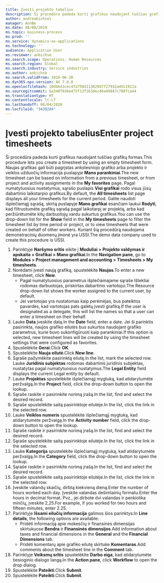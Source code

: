 ```yaml
---
title: Įvesti projekto tabelius
description: Ši procedūra padeda kurti grafikus naudojant tuščias grafikų formas.
author: andreabichsel
manager: AnnBe
ms.date: 08/08/2019
ms.topic: business-process
ms.prod: ''
ms.service: dynamics-ax-applications
ms.technology: ''
audience: Application User
ms.reviewer: anbichse
ms.search.scope: Operations, Human Resources
ms.search.region: Global
ms.search.industry: Service industries
ms.author: anbichse
ms.search.validFrom: 2016-06-30
ms.dyn365.ops.version: AX 7.0.0
ms.openlocfilehash: 10dbb43cec47a758d11362947f27932a4911911a
ms.sourcegitcommit: ba340f836e472f13f263dec46a49847c788fca44
ms.translationtype: HT
ms.contentlocale: lt-LT
ms.lasthandoff: 06/04/2020
ms.locfileid: "3430284"
---
```

# <a name="enter-project-timesheets"></a><span data-ttu-id="515fe-103">Įvesti projekto tabelius</span><span class="sxs-lookup"><span data-stu-id="515fe-103">Enter project timesheets</span></span>



<span data-ttu-id="515fe-104">Ši procedūra padeda kurti grafikus naudojant tuščias grafikų formas.</span><span class="sxs-lookup"><span data-stu-id="515fe-104">This procedure lets you create a timesheet by using an empty timesheet form.</span></span> <span data-ttu-id="515fe-105">Naujas grafikas gali būti pagrįstas ankstesniojo grafiko arba projekto ir veiklos užduočių informacija puslapyje **Mano parankiniai**.</span><span class="sxs-lookup"><span data-stu-id="515fe-105">The new timesheet can be based on information from a previous timesheet, or from project and activity assignments in the **My favorites** page.</span></span> <span data-ttu-id="515fe-106">Pagal numatytuosius nustatymus, sąrašo puslapis **Visi grafikai** rodo visus jūsų dabartinio laikotarpio grafikus.</span><span class="sxs-lookup"><span data-stu-id="515fe-106">By default, the **All timesheets** list page displays all your timesheets for the current period.</span></span> <span data-ttu-id="515fe-107">Galite naudoti išplečiamąjį sąrašą, skirtą puslapyje **Mano grafikai** esančiam laukui **Rodyti**, kad filtruotumėte grafikų sąrašą pagal laikotarpį ar projektą, arba kad peržiūrėtumėte kitų darbuotojų vardu sukurtus grafikus.</span><span class="sxs-lookup"><span data-stu-id="515fe-107">You can use the drop-down list for the **Show** field in the **My timesheets** page to filter the timesheet list by time period or project, or to view timesheets that were created on behalf of other workers.</span></span> <span data-ttu-id="515fe-108">Kuriant šią procedūrą naudojama demonstracinių duomenų įmonė yra USSI.</span><span class="sxs-lookup"><span data-stu-id="515fe-108">The demo data company used to create this procedure is USSI.</span></span> 

1. <span data-ttu-id="515fe-109">Parinktyje **Naršymo sritis** eikite į **Moduliai > Projekto valdymas ir apskaita > Grafikai > Mano grafikai**.</span><span class="sxs-lookup"><span data-stu-id="515fe-109">In the **Navigation pane**, go to **Modules > Project management and accounting > Timesheets > My timesheets**.</span></span>
2. <span data-ttu-id="515fe-110">Norėdami įvesti naują grafiką, spustelėkite **Naujas**.</span><span class="sxs-lookup"><span data-stu-id="515fe-110">To enter a new timesheet, click **New**.</span></span>
    - <span data-ttu-id="515fe-111">Pagal numatytuosius parametrus išplečiamajame sąraše Ištekliai rodomas darbuotojas, priskirtas dabartinio vartotojui.</span><span class="sxs-lookup"><span data-stu-id="515fe-111">The Resource drop-down list shows the worker assigned to the current user, by default.</span></span>  
    - <span data-ttu-id="515fe-112">Jei vartotojas yra nustatomas kaip perėmėjas, bus pateiktos pavardės, kad vartotojas pats galėtų įvesti grafiką.</span><span class="sxs-lookup"><span data-stu-id="515fe-112">If the user is designated as a delegate, this will list the names so that a user can enter a timesheet on their behalf.</span></span>  
3. <span data-ttu-id="515fe-113">Lauke **Data** įveskite datą.</span><span class="sxs-lookup"><span data-stu-id="515fe-113">In the **Date** field, enter a date.</span></span> <span data-ttu-id="515fe-114">Jei ši parinktis pasirinkta, naujos grafiko eilutės bus sukurtos naudojant grafiko parametrus, kurie buvo sukonfigūruoti kaip parankiniai.</span><span class="sxs-lookup"><span data-stu-id="515fe-114">If this option is selected, new timesheet lines will be created by using the timesheet settings that were configured as favorites.</span></span>  
4. <span data-ttu-id="515fe-115">Spustelėkite **Gerai**.</span><span class="sxs-lookup"><span data-stu-id="515fe-115">Click **OK**.</span></span>
5. <span data-ttu-id="515fe-116">Spustelėkite **Nauja eilutė**.</span><span class="sxs-lookup"><span data-stu-id="515fe-116">Click **New line**.</span></span>
6. <span data-ttu-id="515fe-117">Sąraše pažymėkite pasirinktą eilutę.</span><span class="sxs-lookup"><span data-stu-id="515fe-117">In the list, mark the selected row.</span></span> <span data-ttu-id="515fe-118">Lauke **Juridinis subjektas** rodomas dabartinis juridinis subjektas, nustatytas pagal numatytuosius nustatymus.</span><span class="sxs-lookup"><span data-stu-id="515fe-118">The **Legal Entity** field displays the current Legal entity by default.</span></span>   
7. <span data-ttu-id="515fe-119">Lauke **Projektas** spustelėkite išplečiamąjį mygtuką, kad atidarytumėte peržvalgą.</span><span class="sxs-lookup"><span data-stu-id="515fe-119">In the **Project** field, click the drop-down button to open the lookup.</span></span>
8. <span data-ttu-id="515fe-120">Sąraše raskite ir pasirinkite norimą įrašą.</span><span class="sxs-lookup"><span data-stu-id="515fe-120">In the list, find and select the desired record.</span></span>
9. <span data-ttu-id="515fe-121">Sąraše spustelėkite saitą pasirinktoje eilutėje.</span><span class="sxs-lookup"><span data-stu-id="515fe-121">In the list, click the link in the selected row.</span></span>
10. <span data-ttu-id="515fe-122">Lauke **Veiklos numeris** spustelėkite išplečiamąjį mygtuką, kad atidarytumėte peržvalgą.</span><span class="sxs-lookup"><span data-stu-id="515fe-122">In the **Activity number** field, click the drop-down button to open the lookup.</span></span>
11. <span data-ttu-id="515fe-123">Sąraše raskite ir pasirinkite norimą įrašą.</span><span class="sxs-lookup"><span data-stu-id="515fe-123">In the list, find and select the desired record.</span></span>
12. <span data-ttu-id="515fe-124">Sąraše spustelėkite saitą pasirinktoje eilutėje.</span><span class="sxs-lookup"><span data-stu-id="515fe-124">In the list, click the link in the selected row.</span></span>
13. <span data-ttu-id="515fe-125">Lauke **Kategorija** spustelėkite išplečiamąjį mygtuką, kad atidarytumėte peržvalgą.</span><span class="sxs-lookup"><span data-stu-id="515fe-125">In the **Category** field, click the drop-down button to open the lookup.</span></span>
14. <span data-ttu-id="515fe-126">Sąraše raskite ir pasirinkite norimą įrašą.</span><span class="sxs-lookup"><span data-stu-id="515fe-126">In the list, find and select the desired record.</span></span>
15. <span data-ttu-id="515fe-127">Sąraše spustelėkite saitą pasirinktoje eilutėje.</span><span class="sxs-lookup"><span data-stu-id="515fe-127">In the list, click the link in the selected row.</span></span>
16. <span data-ttu-id="515fe-128">Įveskite valandų skaičių, dirbtą kiekvieną dieną.</span><span class="sxs-lookup"><span data-stu-id="515fe-128">Enter the number of hours worked each day.</span></span> <span data-ttu-id="515fe-129">Įveskite valandas dešimtainių formatu.</span><span class="sxs-lookup"><span data-stu-id="515fe-129">Enter the hours in decimal format.</span></span> <span data-ttu-id="515fe-130">Pvz., jei dirbote dvi valandas ir penkiolika minčių, įveskite 2,25.</span><span class="sxs-lookup"><span data-stu-id="515fe-130">For example, if you worked for two hours and fifteen minutes, enter 2.25.</span></span>   
17. <span data-ttu-id="515fe-131">Parinktyje **Išsami eilučių informacija** galimos šios parinktys:</span><span class="sxs-lookup"><span data-stu-id="515fe-131">In **Line details**, the following options are available:</span></span>
    - <span data-ttu-id="515fe-132">Pridėti informaciją apie mokesčių ir finansines dimensijas skirtukuose **Bendra** ir **Finansinės dimensijos**.</span><span class="sxs-lookup"><span data-stu-id="515fe-132">Add information about taxes and financial dimensions in the **General** and the **Financial Dimensions** tab.</span></span>
    - <span data-ttu-id="515fe-133">Pridėti komentarų apie grafiko eilutę skirtuke **Komentaras**.</span><span class="sxs-lookup"><span data-stu-id="515fe-133">Add comments about the timesheet line in the **Comment** tab.</span></span>
20. <span data-ttu-id="515fe-134">Parinktyje **Veiksmų sritis** spustelėkite **Darbo eiga**, kad atidarytumėte tiesioginio dialogo langą.</span><span class="sxs-lookup"><span data-stu-id="515fe-134">In the **Action pane**, click **Workflow** to open the drop dialog.</span></span>
21. <span data-ttu-id="515fe-135">Spustelėkite **Pateikti**.</span><span class="sxs-lookup"><span data-stu-id="515fe-135">Click **Submit**.</span></span>
22. <span data-ttu-id="515fe-136">Spustelėkite **Pateikti**.</span><span class="sxs-lookup"><span data-stu-id="515fe-136">Click **Submit**.</span></span>


